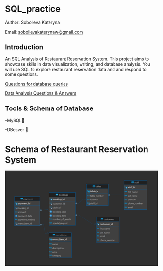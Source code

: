 # SQL_practice

Author: Sobolieva Kateryna 

Email: [sobolievakaterynaw@gmail.com](mailto:sobolievakaterynaw@gmail.com)


## Introduction

An SQL Analysis of Restaurant Reservation System. 
This project aims to showcase skills in data visualization, writing, and database analysis. You will use SQL to explore restaurant reservation data and and respond to some questions.

[Questions for database queries](data_analysis_questions.pdf) 

[Data Analysis Questions & Answers](query.sql)


## Tools & Schema of Database

-MySQL🐬

-DBeaver 🦫

# Schema of Restaurant Reservation System

![Image of database schema](https://github.com/sobolievakateryna/SQL_practice/blob/main/Restaurant%20Reservation%20System%20Schema.png?raw=true)
